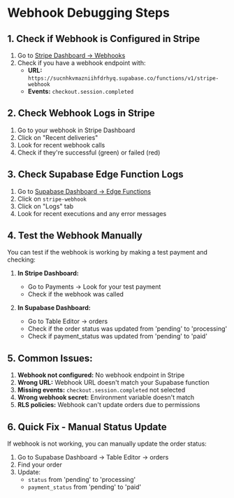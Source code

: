 # Webhook Debugging Steps

## 1. Check if Webhook is Configured in Stripe

1. Go to [Stripe Dashboard → Webhooks](https://dashboard.stripe.com/webhooks)
2. Check if you have a webhook endpoint with:
   - **URL:** `https://sucnhkvmazniihfdrhyq.supabase.co/functions/v1/stripe-webhook`
   - **Events:** `checkout.session.completed`

## 2. Check Webhook Logs in Stripe

1. Go to your webhook in Stripe Dashboard
2. Click on "Recent deliveries"
3. Look for recent webhook calls
4. Check if they're successful (green) or failed (red)

## 3. Check Supabase Edge Function Logs

1. Go to [Supabase Dashboard → Edge Functions](https://supabase.com/dashboard/project/sucnhkvmazniihfdrhyq/functions)
2. Click on `stripe-webhook`
3. Click on "Logs" tab
4. Look for recent executions and any error messages

## 4. Test the Webhook Manually

You can test if the webhook is working by making a test payment and checking:

1. **In Stripe Dashboard:**
   - Go to Payments → Look for your test payment
   - Check if the webhook was called

2. **In Supabase Dashboard:**
   - Go to Table Editor → orders
   - Check if the order status was updated from 'pending' to 'processing'
   - Check if payment_status was updated from 'pending' to 'paid'

## 5. Common Issues:

1. **Webhook not configured:** No webhook endpoint in Stripe
2. **Wrong URL:** Webhook URL doesn't match your Supabase function
3. **Missing events:** `checkout.session.completed` not selected
4. **Wrong webhook secret:** Environment variable doesn't match
5. **RLS policies:** Webhook can't update orders due to permissions

## 6. Quick Fix - Manual Status Update

If webhook is not working, you can manually update the order status:

1. Go to Supabase Dashboard → Table Editor → orders
2. Find your order
3. Update:
   - `status` from 'pending' to 'processing'
   - `payment_status` from 'pending' to 'paid'
